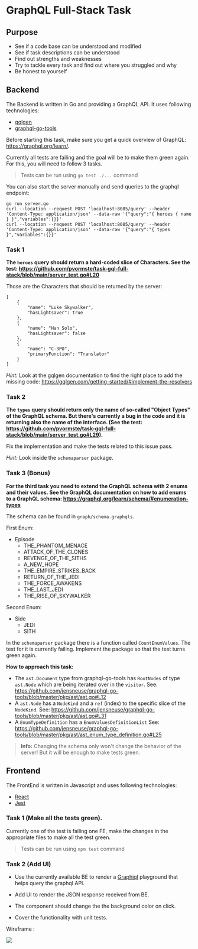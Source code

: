# GraphQL Full-Stack Task

## Purpose
 - See if a code base can be understood and modified
 - See if task descriptions can be understood
 - Find out strengths and weaknesses
 - Try to tackle every task and find out where you struggled and why
 - Be honest to yourself

## Backend
The Backend is written in Go and providing a GraphQL API. It uses following technologies:
 - [gqlgen](https://github.com/99designs/gqlgen)
 - [graphql-go-tools](https://github.com/jensneuse/graphql-go-tools)

Before starting this task, make sure you get a quick overview of GraphQL: https://graphql.org/learn/.

Currently all tests are failing and the goal will be to make them green again. For this, you will need to follow 3 tasks.

> Tests can be run using `go test ./...` command

You can also start the server manually and send queries to the graphql endpoint:

```
go run server.go
curl --location --request POST 'localhost:8085/query' --header 'Content-Type: application/json' --data-raw '{"query":"{ heroes { name } }","variables":{}}'
curl --location --request POST 'localhost:8085/query' --header 'Content-Type: application/json' --data-raw '{"query":"{ types }","variables":{}}'
```

### Task 1
**The `heroes` query should return a hard-coded slice of Characters. See the test: https://github.com/pvormste/task-gql-full-stack/blob/main/server_test.go#L20**

Those are the Characters that should be returned by the server:
```
[
    {
        "name": "Luke Skywalker",
        "hasLightsaver": true
    },
    {
        "name": "Han Solo",
        "hasLightsaver": false
    },
    {
        "name": "C-3PO",
        "primaryFunction": "Translator"
    }
]   
```
*Hint:* Look at the gqlgen documentation to find the right place to add the missing code: https://gqlgen.com/getting-started/#implement-the-resolvers

### Task 2
**The `types` query should return only the name of so-called "Object Types" of the GraphQL schema. But there's currently a bug in the code and it is returning also the name of the interface.
   (See the test: https://github.com/pvormste/task-gql-full-stack/blob/main/server_test.go#L29).**

Fix the implementation and make the tests related to this issue pass.

*Hint:* Look inside the `schemaparser` package.

### Task 3 (Bonus)
**For the third task you need to extend the GraphQL schema with 2 enums and their values. See the GraphQL documentation on how to add 
enums to a GraphQL schema: https://graphql.org/learn/schema/#enumeration-types**

The schema can be found in `graph/schema.graphqls`.

First Enum:
 - Episode
   - THE_PHANTOM_MENACE
   - ATTACK_OF_THE_CLONES
   - REVENGE_OF_THE_SITHS
   - A_NEW_HOPE
   - THE_EMPIRE_STRIKES_BACK
   - RETURN_OF_THE_JEDI
   - THE_FORCE_AWAKENS
   - THE_LAST_JEDI
   - THE_RISE_OF_SKYWALKER 


Second Enum:
 - Side
   - JEDI
   - SITH

In the `schemaparser` package there is a function called `CountEnumValues`. The test for it is currently failing. Implement the package so that
the test turns green again.

**How to approach this task:**
 - The `ast.Document` type from graphql-go-tools has `RootNodes` of type `ast.Node` which are being iterated over in the `visitor`. See: https://github.com/jensneuse/graphql-go-tools/blob/master/pkg/ast/ast.go#L12
 - A `ast.Node` has a `NodeKind` and a `ref` (index) to the specific slice of the `NodeKind`. See: https://github.com/jensneuse/graphql-go-tools/blob/master/pkg/ast/ast.go#L31
 - A `EnumTypeDefinition` has a `EnumValuesDefinitionList` See: https://github.com/jensneuse/graphql-go-tools/blob/master/pkg/ast/ast_enum_type_definition.go#L25

> **Info:** Changing the schema only won't change the behavior of the server! But it will be enough to make tests green.

## Frontend

The FrontEnd is written in Javascript and uses following technologies:
 - [React](https://reactjs.org/)
 - [Jest](https://jestjs.io/)

### Task 1 (Make all the tests green).

Currently one of the test is failing one FE, make the changes in the appropriate files to make all the test green.

> Tests can be run using `npm test` command 


### Task 2 (Add UI)

- Use the currently available BE to render a [Graphiql](https://www.npmjs.com/package/graphiql) playground that helps query the graphql API.


- Add UI to render the JSON response received from BE.
- The component should change the the background color on click.
- Cover the functionality with unit tests.

Wireframe :

<img src="./example/example.png">